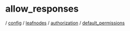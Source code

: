 # allow_responses

/ [config](reference/server-config/index.md) / [leafnodes](reference/server-config/config/leafnodes/index.md) / [authorization](reference/server-config/config/leafnodes/authorization/index.md) / [default_permissions](reference/server-config/config/leafnodes/authorization/default_permissions/index.md) 


